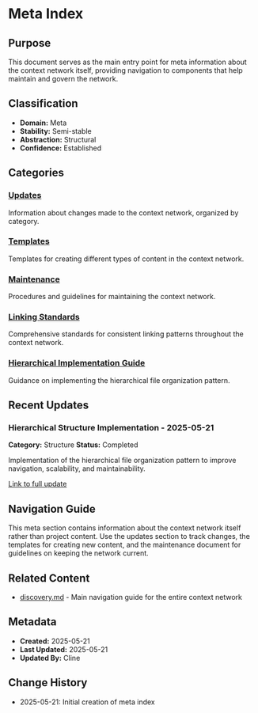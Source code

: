 # Meta Index

## Purpose
This document serves as the main entry point for meta information about the context network itself, providing navigation to components that help maintain and govern the network.

## Classification
- **Domain:** Meta
- **Stability:** Semi-stable
- **Abstraction:** Structural
- **Confidence:** Established

## Categories

### [Updates](updates/index.md)
Information about changes made to the context network, organized by category.

### [Templates](templates/index.md)
Templates for creating different types of content in the context network.

### [Maintenance](maintenance.md)
Procedures and guidelines for maintaining the context network.

### [Linking Standards](linking-standards.md)
Comprehensive standards for consistent linking patterns throughout the context network.

### [Hierarchical Implementation Guide](hierarchical-implementation-guide.md)
Guidance on implementing the hierarchical file organization pattern.

## Recent Updates

### Hierarchical Structure Implementation - 2025-05-21
**Category:** Structure
**Status:** Completed

Implementation of the hierarchical file organization pattern to improve navigation, scalability, and maintainability.

[Link to full update](updates/structure/hierarchical-structure-implementation.md)

## Navigation Guide
This meta section contains information about the context network itself rather than project content. Use the updates section to track changes, the templates for creating new content, and the maintenance document for guidelines on keeping the network current.

## Related Content
- [discovery.md](../discovery.md) - Main navigation guide for the entire context network

## Metadata
- **Created:** 2025-05-21
- **Last Updated:** 2025-05-21
- **Updated By:** Cline

## Change History
- 2025-05-21: Initial creation of meta index
